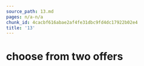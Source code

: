 ```yaml
---
source_path: 13.md
pages: n/a-n/a
chunk_id: 4cacbf616abae2af4fe31dbc9fd4dc17922b02e4
title: '13'
---
```

# choose from two offers
